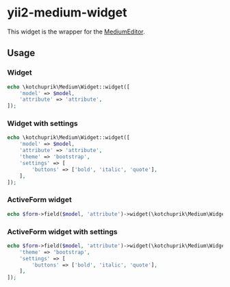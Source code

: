 # yii2-medium-widget

This widget is the wrapper for the [MediumEditor](https://github.com/daviferreira/medium-editor).

## Usage

### Widget

```php
echo \kotchuprik\Medium\Widget::widget([
    'model' => $model,
    'attribute' => 'attribute',
]);
```
 
### Widget with settings

```php
echo \kotchuprik\Medium\Widget::widget([
    'model' => $model,
    'attribute' => 'attribute',
    'theme' => 'bootstrap',
    'settings' => [
        'buttons' => ['bold', 'italic', 'quote'],
    ],
]);
```

### ActiveForm widget
 
```php
echo $form->field($model, 'attribute')->widget(\kotchuprik\Medium\Widget::className());
```

### ActiveForm widget with settings

```php
echo $form->field($model, 'attribute')->widget(\kotchuprik\Medium\Widget::className(), [
    'theme' => 'bootstrap',
    'settings' => [
        'buttons' => ['bold', 'italic', 'quote'],
    ],
]);
```
